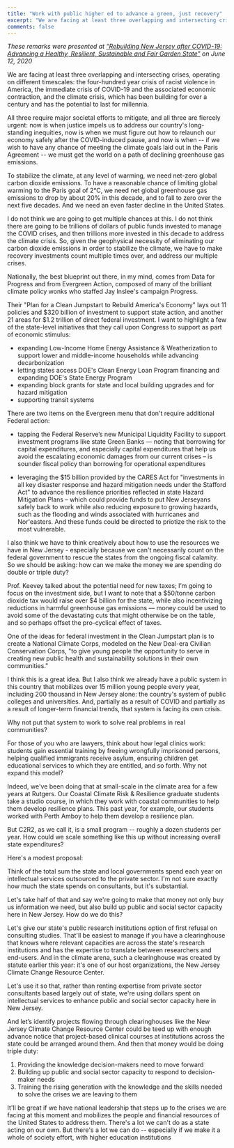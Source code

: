 ```yaml
---
title: "Work with public higher ed to advance a green, just recovery"
excerpt: "We are facing at least three overlapping and intersecting crises, operating on different timescales: the four-hundred year crisis of racist violence in America, the immediate crisis of COVID-19 and the associated economic contraction, and the climate crisis, which has been building for over a century and has the potential to last for millennia."
comments: false
---
```

*These remarks were presented at [“Rebuilding New Jersey after COVID-19: Advancing a Healthy, Resilient, Sustainable and Fair Garden State"](https://njclimateresourcecenter.rutgers.edu/past_events/rebuilding-new-jersey-after-covid-19/) on June 12, 2020*

We are facing at least three overlapping and intersecting crises, operating on different timescales: the four-hundred year crisis of racist violence in America, the immediate crisis of COVID-19 and the associated economic contraction, and the climate crisis, which has been building for over a century and has the potential to last for millennia.

All three require major societal efforts to mitigate, and all three are fiercely urgent: now is when justice impels us to address our country's long-standing inequities, now is when we must figure out how to relaunch our economy safely after the COVID-induced pause, and now is when -- if we wish to have any chance of meeting the climate goals laid out in the Paris Agreement -- we must get the world on a path of declining greenhouse gas emissions.

To stabilize the climate, at any level of warming, we need net-zero global carbon dioxide emissions. To have a reasonable chance of limiting global warming to the Paris goal of 2°C, we need net global greenhouse gas emissions to drop by about 20% in this decade, and to fall to zero over the next five decades. And we need an even faster decline in the United States.

I do not think we are going to get multiple chances at this. I do not think there are going to be trillions of dollars of public funds invested to manage the COVID crises, and then trillions more invested in this decade to address the climate crisis. So, given the geophysical necessity of eliminating our carbon dioxide emissions in order to stabilize the climate, we have to make recovery investments count multiple times over, and address our multiple crises.

Nationally, the best blueprint out there, in my mind, comes from Data for Progress and from Evergreen Action, composed of many of the brilliant climate policy wonks who staffed Jay Inslee's campaign Progress. 

Their "Plan for a Clean Jumpstart to Rebuild America's Economy" lays out 11 policies and $320 billion of investment to support state action, and another 21 areas for $1.2 trillion of direct federal investment. I want to highlight a few of the state-level initiatives that they call upon Congress to support as part of economic stimulus:

-	expanding Low-Income Home Energy Assistance & Weatherization to support lower and middle-income households while advancing decarbonization
-	letting states access DOE's Clean Energy Loan Program financing and expanding DOE's State Energy Program
-	expanding block grants for state and local building upgrades and for hazard mitigation
-	supporting transit systems
	
There are two items on the Evergreen menu that don't require additional Federal action:

-	tapping the Federal Reserve’s new Municipal Liquidity Facility to support investment programs like state Green Banks — noting that borrowing for capital expenditures, and especially capital expenditures that help us avoid the escalating economic damages from our current crises – is sounder fiscal policy than borrowing for operational expenditures

-	leveraging the $15 billion provided by the CARES Act for "investments in all key disaster response and hazard mitigation needs under the Stafford Act" to advance the resilience priorities reflected in state Hazard Mitigation Plans – which could provide funds to put New Jerseyans safely back to work while also reducing exposure to growing hazards, such as the flooding and winds associated with hurricanes and Nor'easters. And these funds could be directed to priotize the risk to the most vulnerable. 

 I also think we have to think creatively about how to use the resources we have in New Jersey - especially because we can't necessarily count on the federal government to rescue the states from the ongoing fiscal calamity. So we should be asking: how can we make the money we are spending do double or triple duty?

Prof. Keevey talked about the potential need for new taxes; I’m going to focus on the investment side, but I want to note that a $50/tonne carbon dioxide tax would raise over $4 billion for the state, while also incentivizing reductions in harmful greenhouse gas emissions –– money could be used to avoid some of the devastating cuts that might otherwise be on the table, and so perhaps offset the pro-cyclical effect of taxes.
 
 One of the ideas for federal investment in the Clean Jumpstart plan is to create a National Climate Corps, modeled on the New Deal-era Civilian Conservation Corps, "to give young people the opportunity to serve in creating new public health and sustainability solutions in their own communities."
 
 I think this is a great idea. But I also think we already have a public system in this country that mobilizes over 15 million young people every year, including 200 thousand in New Jersey alone: the country's system of public colleges and universities. And, partially as a result of COVID and partially as a result of longer-term financial trends, that system is facing its own crisis.
 
Why not put that system to work to solve real problems in real communities? 
 
For those of you who are lawyers, think about how legal clinics work: students gain essential training by freeing wrongfully imprisoned persons, helping qualified immigrants receive asylum, ensuring children get educational services to which they are entitled, and so forth.  Why not expand this model?
 
 Indeed, we've been doing that at small-scale in the climate area for a few years at Rutgers. Our Coastal Climate Risk & Resilience graduate students take a studio course, in which they work with coastal communities to help them develop resilience plans. This past year, for example, our students worked with Perth Amboy to help them develop a resilience plan. 
 
But C2R2, as we call it, is a small program -- roughly a dozen students per year. How could we scale something like this up without increasing overall state expenditures?

Here's a modest proposal:

Think of the total sum the state and local governments spend each year on intellectual services outsourced to the private sector. I'm not sure exactly how much the state spends on consultants, but it's substantial.

Let's take half of that and say we're going to make that money not only buy us information we need, but also build up public and social sector capacity here in New Jersey. How do we do this?

Let's give our state's public research institutions option of first refusal on consulting studies. That'll be easiest to manage if you have a clearinghouse that knows where relevant capacities are across the state's research institutions and has the expertise to translate between researchers and end-users. And in the climate arena, such a clearinghouse was created by statute earlier this year: it's one of our host organizations, the New Jersey Climate Change Resource Center. 

Let's use it so that, rather than renting expertise from private sector consultants based largely out of state, we're using dollars spent on intellectual services to enhance public and social sector capacity here in New Jersey.

And let’s identify projects flowing through clearinghouses like the New Jersey Climate Change Resource Center could be teed up with enough advance notice that project-based clinical courses at institutions across the state could be arranged around them. And then that money would be doing triple duty:

1.	Providing the knowledge decision-makers need to move forward
2.	Building up public and social sector capacity to respond to decision-maker needs
3.	Training the rising generation with the knowledge and the skills needed to solve the crises we are leaving to them

It'll be great if we have national leadership that steps up to the crises we are facing at this moment and mobilizes the people and financial resources of the United States to address them. There's a lot we can't do as a state acting on our own. But there's a lot we can do -- especially if we make it a whole of society effort, with higher education institutions 